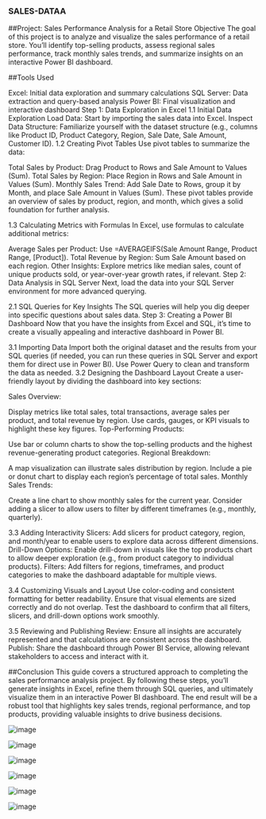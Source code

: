 ### SALES-DATAA
##Project: Sales Performance Analysis for a Retail Store
Objective
The goal of this project is to analyze and visualize the sales performance of a retail store. You’ll identify top-selling products, assess regional sales performance, track monthly sales trends, and summarize insights on an interactive Power BI dashboard.

##Tools Used

Excel: Initial data exploration and summary calculations
SQL Server: Data extraction and query-based analysis
Power BI: Final visualization and interactive dashboard
Step 1: Data Exploration in Excel
1.1 Initial Data Exploration
Load Data: Start by importing the sales data into Excel.
Inspect Data Structure: Familiarize yourself with the dataset structure (e.g., columns like Product ID, Product Category, Region, Sale Date, Sale Amount, Customer ID).
1.2 Creating Pivot Tables
Use pivot tables to summarize the data:

Total Sales by Product: Drag Product to Rows and Sale Amount to Values (Sum).
Total Sales by Region: Place Region in Rows and Sale Amount in Values (Sum).
Monthly Sales Trend: Add Sale Date to Rows, group it by Month, and place Sale Amount in Values (Sum).
These pivot tables provide an overview of sales by product, region, and month, which gives a solid foundation for further analysis.

1.3 Calculating Metrics with Formulas
In Excel, use formulas to calculate additional metrics:

Average Sales per Product: Use =AVERAGEIFS(Sale Amount Range, Product Range, [Product]).
Total Revenue by Region: Sum Sale Amount based on each region.
Other Insights: Explore metrics like median sales, count of unique products sold, or year-over-year growth rates, if relevant.
Step 2: Data Analysis in SQL Server
Next, load the data into your SQL Server environment for more advanced querying.

2.1 SQL Queries for Key Insights
The SQL queries will help you dig deeper into specific questions about sales data.
Step 3: Creating a Power BI Dashboard
Now that you have the insights from Excel and SQL, it’s time to create a visually appealing and interactive dashboard in Power BI.

3.1 Importing Data
Import both the original dataset and the results from your SQL queries (if needed, you can run these queries in SQL Server and export them for direct use in Power BI).
Use Power Query to clean and transform the data as needed.
3.2 Designing the Dashboard Layout
Create a user-friendly layout by dividing the dashboard into key sections:

Sales Overview:

Display metrics like total sales, total transactions, average sales per product, and total revenue by region.
Use cards, gauges, or KPI visuals to highlight these key figures.
Top-Performing Products:

Use bar or column charts to show the top-selling products and the highest revenue-generating product categories.
Regional Breakdown:

A map visualization can illustrate sales distribution by region.
Include a pie or donut chart to display each region’s percentage of total sales.
Monthly Sales Trends:

Create a line chart to show monthly sales for the current year.
Consider adding a slicer to allow users to filter by different timeframes (e.g., monthly, quarterly).

3.3 Adding Interactivity
Slicers: Add slicers for product category, region, and month/year to enable users to explore data across different dimensions.
Drill-Down Options: Enable drill-down in visuals like the top products chart to allow deeper exploration (e.g., from product category to individual products).
Filters: Add filters for regions, timeframes, and product categories to make the dashboard adaptable for multiple views.

3.4 Customizing Visuals and Layout
Use color-coding and consistent formatting for better readability.
Ensure that visual elements are sized correctly and do not overlap.
Test the dashboard to confirm that all filters, slicers, and drill-down options work smoothly.

3.5 Reviewing and Publishing
Review: Ensure all insights are accurately represented and that calculations are consistent across the dashboard.
Publish: Share the dashboard through Power BI Service, allowing relevant stakeholders to access and interact with it.

##Conclusion
This guide covers a structured approach to completing the sales performance analysis project. By following these steps, you’ll generate insights in Excel, refine them through SQL queries, and ultimately visualize them in an interactive Power BI dashboard. The end result will be a robust tool that highlights key sales trends, regional performance, and top products, providing valuable insights to drive business decisions.

![image](https://github.com/user-attachments/assets/a6b3af6d-3813-4c0e-b77c-b552425f1810)

![image](https://github.com/user-attachments/assets/ffbe62ef-1b22-4969-af1f-50fc16632507)

![image](https://github.com/user-attachments/assets/a311434f-a3dd-40ca-a755-42c3efd8d47d)

![image](https://github.com/user-attachments/assets/411e6295-b639-4635-b9c0-fc19e51913cb)

![image](https://github.com/user-attachments/assets/a82bd98f-12c5-43f2-b047-0a5b10c94d86)

![image](https://github.com/user-attachments/assets/f5308450-6c1b-472d-bf44-fe9a24dfbf1b)





